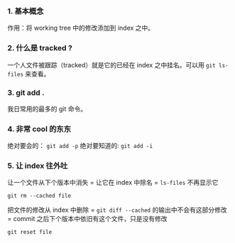 ### 1. 基本概念

作用：将 working tree 中的修改添加到 index 之中。

### 2. 什么是 tracked ?

一个人文件被跟踪（tracked）就是它的已经在 index 之中挂名。可以用 `git ls-files` 来查看。

### 3. git add .

我日常用的最多的 git 命令。

### 4. 非常 cool 的东东

绝对要会的： `git add -p`
绝对要知道的: `git add -i`

### 5. 让 index 往外吐

让一个文件从下个版本中消失 = 让它在 index 中除名 = `ls-files` 不再显示它

~~~
git rm --cached file
~~~
把文件的修改从 index 中删除 = `git diff --cached` 的输出中不会有这部分修改
= commit 之后下个版本中依旧有这个文件，只是没有修改

~~~
git reset file
~~~